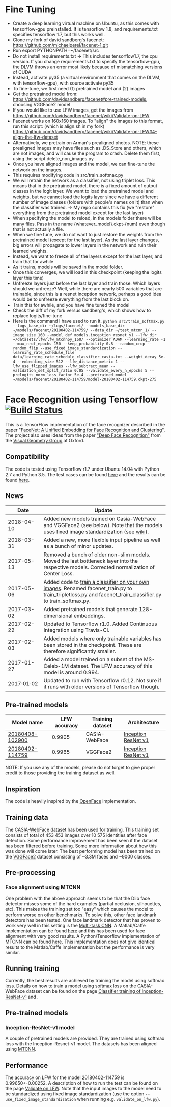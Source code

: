 # Fine Tuning
* Create a deep learning virtual machine on Ubuntu, as this comes with tensorflow-gpu preinstalled. It is tensorflow 1.8, and requirements.txt specifies tensorflow 1.7, but this works well.
* Clone my fork of david sandberg's facenet: https://github.com/michaelperel/facenet-1.git
* Run export PYTHONPATH=~/facenet/src
* Do not install requirements.txt -> This includes tensorflow1.7, the cpu version. If you change requirements.txt to specify the tensorflow-gpu, the DLVM throws an error most likely because of mismatching versions of CUDA
* Instead, activate py35 (a virtual environment that comes on the DLVM, with tensorflow-gpu), with source activate py35
* To fine-tune, we first need (1) pretrained model and (2) images
* Get the pretrained model from: https://github.com/davidsandberg/facenet#pre-trained-models, choosing VGGFace2 model
* If you would like to use LFW images, get the images from https://github.com/davidsandberg/facenet/wiki/Validate-on-LFW
* Facenet works on 160x160 images. To "align" the images to this format, run this script: (which is align.sh in my fork) https://github.com/davidsandberg/facenet/wiki/Validate-on-LFW#4-align-the-lfw-dataset
* Alternatively, we pretrain on Arman's prealigned photos. NOTE: these prealigned images may have files such as .DS_Store and others, which are not images, and will cause the program to crash. Delete them first, using the script delete_non_images.py
* Once you have aligned images and the model, we can fine-tune the network on the images.
* This requires modifying code in src/train_softmax.py
* We will retrain the network as a classifier, not using triplet loss. This means that in the pretrained model, there is a fixed amount of output classes in the logit layer. We want to load the pretrained model and weights, but we cannot load the logits layer since we have a different number of image classes (folders with people's names on it) than when the classifier was trained. -> My repo contains this fix (we "restore" everything from the pretrained model except for the last layer)
* When specifying the model to reload, in the models folder there will be many files. Pass in the name {whatever_model}.ckpt-{num} even though that is not actually a file.
* When we fine tune, we do not want to just restore the weights from the pretrained model (except for the last layer). As the last layer changes, big errors will propagate to lower layers in the network and ruin their learned weights.
* Instead, we want to freeze all of the layers except for the last layer, and train that for awhile
* As it trains, models will be saved in the model folder.
* Once this converges, we will load in this checkpoint (keeping the logits layer this time)
* Unfreeze layers just before the last layer and train those. Which layers should we unfreeze? Well, while there are nearly 500 variables that are trainable, since this is a resnet inception network, perhaps a good idea would be to unfreeze everything from the last block on.
* Train this for awhile, and you have fine tuned the model
* Check the diff of my fork versus sandberg's, which shows how to replace logits/fine-tune
* Here is the command I have used to run it.
```python src/train_softmax.py --logs_base_dir ~/logs/facenet/ --models_base_dir ~/models/facenet/20180402-114759/ --data_dir ~/test_mtcnn_1/ --image_size 160 --model_def models.inception_resnet_v1 --lfw_dir ~/datasets/lfw/lfw_mtcnnpy_160/ --optimizer ADAM --learning_rate -1 --max_nrof_epochs 150 --keep_probability 0.8 --random_crop --random_flip --use_fixed_image_standardization --learning_rate_schedule_file data/learning_rate_schedule_classifier_casia.txt --weight_decay 5e-4 --embedding_size 512 --lfw_distance_metric 1 --lfw_use_flipped_images --lfw_subtract_mean --validation_set_split_ratio 0.05 --validate_every_n_epochs 5 --prelogits_norm_loss_factor 5e-4 --pretrained_model ~/models/facenet/20180402-114759/model-20180402-114759.ckpt-275```
# Face Recognition using Tensorflow [![Build Status][travis-image]][travis]

[travis-image]: http://travis-ci.org/davidsandberg/facenet.svg?branch=master
[travis]: http://travis-ci.org/davidsandberg/facenet

This is a TensorFlow implementation of the face recognizer described in the paper
["FaceNet: A Unified Embedding for Face Recognition and Clustering"](http://arxiv.org/abs/1503.03832). The project also uses ideas from the paper ["Deep Face Recognition"](http://www.robots.ox.ac.uk/~vgg/publications/2015/Parkhi15/parkhi15.pdf) from the [Visual Geometry Group](http://www.robots.ox.ac.uk/~vgg/) at Oxford.

## Compatibility
The code is tested using Tensorflow r1.7 under Ubuntu 14.04 with Python 2.7 and Python 3.5. The test cases can be found [here](https://github.com/davidsandberg/facenet/tree/master/test) and the results can be found [here](http://travis-ci.org/davidsandberg/facenet).

## News
| Date     | Update |
|----------|--------|
| 2018-04-10 | Added new models trained on Casia-WebFace and VGGFace2 (see below). Note that the models uses fixed image standardization (see [wiki](https://github.com/davidsandberg/facenet/wiki/Training-using-the-VGGFace2-dataset)). |
| 2018-03-31 | Added a new, more flexible input pipeline as well as a bunch of minor updates. |
| 2017-05-13 | Removed a bunch of older non-slim models. Moved the last bottleneck layer into the respective models. Corrected normalization of Center Loss. |
| 2017-05-06 | Added code to [train a classifier on your own images](https://github.com/davidsandberg/facenet/wiki/Train-a-classifier-on-own-images). Renamed facenet_train.py to train_tripletloss.py and facenet_train_classifier.py to train_softmax.py. |
| 2017-03-02 | Added pretrained models that generate 128-dimensional embeddings.|
| 2017-02-22 | Updated to Tensorflow r1.0. Added Continuous Integration using Travis-CI.|
| 2017-02-03 | Added models where only trainable variables has been stored in the checkpoint. These are therefore significantly smaller. |
| 2017-01-27 | Added a model trained on a subset of the MS-Celeb-1M dataset. The LFW accuracy of this model is around 0.994. |
| 2017&#8209;01&#8209;02 | Updated to run with Tensorflow r0.12. Not sure if it runs with older versions of Tensorflow though.   |

## Pre-trained models
| Model name      | LFW accuracy | Training dataset | Architecture |
|-----------------|--------------|------------------|-------------|
| [20180408-102900](https://drive.google.com/open?id=1R77HmFADxe87GmoLwzfgMu_HY0IhcyBz) | 0.9905        | CASIA-WebFace    | [Inception ResNet v1](https://github.com/davidsandberg/facenet/blob/master/src/models/inception_resnet_v1.py) |
| [20180402-114759](https://drive.google.com/open?id=1EXPBSXwTaqrSC0OhUdXNmKSh9qJUQ55-) | 0.9965        | VGGFace2      | [Inception ResNet v1](https://github.com/davidsandberg/facenet/blob/master/src/models/inception_resnet_v1.py) |

NOTE: If you use any of the models, please do not forget to give proper credit to those providing the training dataset as well.

## Inspiration
The code is heavily inspired by the [OpenFace](https://github.com/cmusatyalab/openface) implementation.

## Training data
The [CASIA-WebFace](http://www.cbsr.ia.ac.cn/english/CASIA-WebFace-Database.html) dataset has been used for training. This training set consists of total of 453 453 images over 10 575 identities after face detection. Some performance improvement has been seen if the dataset has been filtered before training. Some more information about how this was done will come later.
The best performing model has been trained on the [VGGFace2](https://www.robots.ox.ac.uk/~vgg/data/vgg_face2/) dataset consisting of ~3.3M faces and ~9000 classes.

## Pre-processing

### Face alignment using MTCNN
One problem with the above approach seems to be that the Dlib face detector misses some of the hard examples (partial occlusion, silhouettes, etc). This makes the training set too "easy" which causes the model to perform worse on other benchmarks.
To solve this, other face landmark detectors has been tested. One face landmark detector that has proven to work very well in this setting is the
[Multi-task CNN](https://kpzhang93.github.io/MTCNN_face_detection_alignment/index.html). A Matlab/Caffe implementation can be found [here](https://github.com/kpzhang93/MTCNN_face_detection_alignment) and this has been used for face alignment with very good results. A Python/Tensorflow implementation of MTCNN can be found [here](https://github.com/davidsandberg/facenet/tree/master/src/align). This implementation does not give identical results to the Matlab/Caffe implementation but the performance is very similar.

## Running training
Currently, the best results are achieved by training the model using softmax loss. Details on how to train a model using softmax loss on the CASIA-WebFace dataset can be found on the page [Classifier training of Inception-ResNet-v1](https://github.com/davidsandberg/facenet/wiki/Classifier-training-of-inception-resnet-v1) and .

## Pre-trained models
### Inception-ResNet-v1 model
A couple of pretrained models are provided. They are trained using softmax loss with the Inception-Resnet-v1 model. The datasets has been aligned using [MTCNN](https://github.com/davidsandberg/facenet/tree/master/src/align).

## Performance
The accuracy on LFW for the model [20180402-114759](https://drive.google.com/open?id=1EXPBSXwTaqrSC0OhUdXNmKSh9qJUQ55-) is 0.99650+-0.00252. A description of how to run the test can be found on the page [Validate on LFW](https://github.com/davidsandberg/facenet/wiki/Validate-on-lfw). Note that the input images to the model need to be standardized using fixed image standardization (use the option `--use_fixed_image_standardization` when running e.g. `validate_on_lfw.py`).
